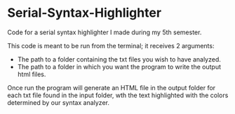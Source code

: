 # Serial-Syntax-Highlighter
Code for a serial syntax highlighter I made during my 5th semester.

This code is meant to be run from the terminal; it receives 2 arguments:
- The path to a folder containing the txt files you wish to have analyzed.
- The path to a folder in which you want the program to write the output html files.

Once run the program will generate an HTML file in the output folder for each txt file found in the input folder, wth the text highlighted with the colors determined by our syntax analyzer.
